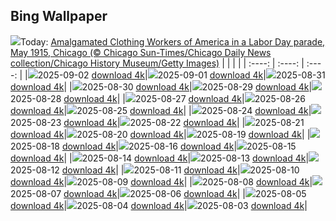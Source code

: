 ## Bing Wallpaper
![](./wallpaper/2025-09-02.jpg)Today: [Amalgamated Clothing Workers of America in a Labor Day parade, May 1915, Chicago (© Chicago Sun-Times/Chicago Daily News collection/Chicago History Museum/Getty Images)](./wallpaper/2025-09-02.jpg)
|      |      |      |
| :----: | :----: | :----: |
|![](./wallpaper/2025-09-02_sm.jpg)2025-09-02 [download 4k](./wallpaper/2025-09-02.jpg)|![](./wallpaper/2025-09-01_sm.jpg)2025-09-01 [download 4k](./wallpaper/2025-09-01.jpg)|![](./wallpaper/2025-08-31_sm.jpg)2025-08-31 [download 4k](./wallpaper/2025-08-31.jpg)|
|![](./wallpaper/2025-08-30_sm.jpg)2025-08-30 [download 4k](./wallpaper/2025-08-30.jpg)|![](./wallpaper/2025-08-29_sm.jpg)2025-08-29 [download 4k](./wallpaper/2025-08-29.jpg)|![](./wallpaper/2025-08-28_sm.jpg)2025-08-28 [download 4k](./wallpaper/2025-08-28.jpg)|
|![](./wallpaper/2025-08-27_sm.jpg)2025-08-27 [download 4k](./wallpaper/2025-08-27.jpg)|![](./wallpaper/2025-08-26_sm.jpg)2025-08-26 [download 4k](./wallpaper/2025-08-26.jpg)|![](./wallpaper/2025-08-25_sm.jpg)2025-08-25 [download 4k](./wallpaper/2025-08-25.jpg)|
|![](./wallpaper/2025-08-24_sm.jpg)2025-08-24 [download 4k](./wallpaper/2025-08-24.jpg)|![](./wallpaper/2025-08-23_sm.jpg)2025-08-23 [download 4k](./wallpaper/2025-08-23.jpg)|![](./wallpaper/2025-08-22_sm.jpg)2025-08-22 [download 4k](./wallpaper/2025-08-22.jpg)|
|![](./wallpaper/2025-08-21_sm.jpg)2025-08-21 [download 4k](./wallpaper/2025-08-21.jpg)|![](./wallpaper/2025-08-20_sm.jpg)2025-08-20 [download 4k](./wallpaper/2025-08-20.jpg)|![](./wallpaper/2025-08-19_sm.jpg)2025-08-19 [download 4k](./wallpaper/2025-08-19.jpg)|
|![](./wallpaper/2025-08-18_sm.jpg)2025-08-18 [download 4k](./wallpaper/2025-08-18.jpg)|![](./wallpaper/2025-08-16_sm.jpg)2025-08-16 [download 4k](./wallpaper/2025-08-16.jpg)|![](./wallpaper/2025-08-15_sm.jpg)2025-08-15 [download 4k](./wallpaper/2025-08-15.jpg)|
|![](./wallpaper/2025-08-14_sm.jpg)2025-08-14 [download 4k](./wallpaper/2025-08-14.jpg)|![](./wallpaper/2025-08-13_sm.jpg)2025-08-13 [download 4k](./wallpaper/2025-08-13.jpg)|![](./wallpaper/2025-08-12_sm.jpg)2025-08-12 [download 4k](./wallpaper/2025-08-12.jpg)|
|![](./wallpaper/2025-08-11_sm.jpg)2025-08-11 [download 4k](./wallpaper/2025-08-11.jpg)|![](./wallpaper/2025-08-10_sm.jpg)2025-08-10 [download 4k](./wallpaper/2025-08-10.jpg)|![](./wallpaper/2025-08-09_sm.jpg)2025-08-09 [download 4k](./wallpaper/2025-08-09.jpg)|
|![](./wallpaper/2025-08-08_sm.jpg)2025-08-08 [download 4k](./wallpaper/2025-08-08.jpg)|![](./wallpaper/2025-08-07_sm.jpg)2025-08-07 [download 4k](./wallpaper/2025-08-07.jpg)|![](./wallpaper/2025-08-06_sm.jpg)2025-08-06 [download 4k](./wallpaper/2025-08-06.jpg)|
|![](./wallpaper/2025-08-05_sm.jpg)2025-08-05 [download 4k](./wallpaper/2025-08-05.jpg)|![](./wallpaper/2025-08-04_sm.jpg)2025-08-04 [download 4k](./wallpaper/2025-08-04.jpg)|![](./wallpaper/2025-08-03_sm.jpg)2025-08-03 [download 4k](./wallpaper/2025-08-03.jpg)|
